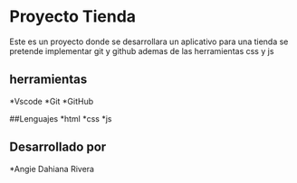# Proyecto Tienda
Este es un proyecto donde se desarrollara un aplicativo para una tienda se pretende implementar git y github ademas
de las herramientas css y js

## herramientas
*Vscode
*Git
*GitHub

##Lenguajes
*html
*css
*js

## Desarrollado por
*Angie Dahiana Rivera